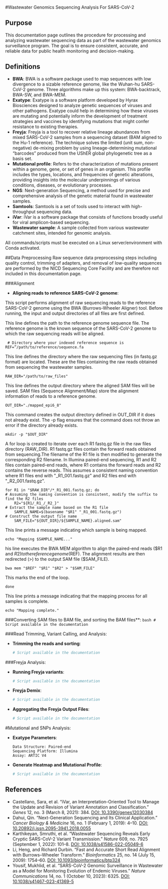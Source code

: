 #Wastewater Genomics Sequencing Analysis For SARS-CoV-2

## Purpose

This documentation page outlines the procedure for processing and analyzing wastewater sequencing data as part of the wastewater genomics surveillance program. The goal is to ensure consistent, accurate, and reliable data for public health monitoring and decision-making.

## Definitions

- **BWA**: BWA is a software package used to map sequences with low divergence to a sizable reference genome, like the Wuhan-hu SARS-CoV-2 genome. Three algorithms make up this system: BWA-backtrack, BWA-SW, and BWA-MEM.
- **Exatype**: Exatype is a software platform developed by Hyrax Biosciences designed to analyze genetic sequences of viruses and other pathogens. Exatype could help in determining how these viruses are mutating and potentially inform the development of treatment strategies and vaccines by identifying mutations that might confer resistance to existing therapies.
- **Freyja**: Freyja is a tool to recover relative lineage abundances from mixed SARS-CoV-2 samples from a sequencing dataset (BAM aligned to the Hu-1 reference). The technique solves the limited (unit sum, non-negative) de-mixing problem by using lineage-determining mutational “barcodes” produced from the UShER global phylogenetic tree as a basis set.
- **Mutational profile**: Refers to the characterization of mutations present within a genome, gene, or set of genes in an organism. This profile includes the types, locations, and frequencies of genetic alterations, providing insights into the molecular underpinnings of various conditions, diseases, or evolutionary processes.
- **NGS**: Next-generation Sequencing, a method used for precise and comprehensive analysis of the genetic material found in wastewater samples.
- **Samtools**: Samtools is a set of tools used to interact with high-throughput sequencing data.
- **iVar**: iVar is a software package that consists of functions broadly useful for viral amplicon-based sequencing.
- **Wastewater sample**: A sample collected from various wastewater catchment sites, intended for genomic analysis.


All commands/scripts must be executed on a Linux server/environment with Conda activated.

##Data Preprocessing
   Raw sequence data preprocessing steps including quality control, trimming of adapters, and removal of low-quality sequences are performed by the NICD Sequencing Core Facility and are therefore not included in this documentation page.

###Alignment
   - **Aligning reads to reference SARS-CoV-2 genome**:

This script performs alignment of raw sequencing reads to the reference SARS-CoV-2 genome using the BWA (Burrows-Wheeler Aligner) tool.
Before running, the input and output directories of all files are first defined. 

This line defines the path to the reference genome sequence file.
The reference genome is the known sequence of the SARS-CoV-2 genome to which the raw sequencing reads will be aligned.

     # Directory where your indexed reference sequence is
	REF=”/path/to/reference/sequence.fa

This line defines the directory where the raw sequencing files (in fastq.gz format) are located.
These are the files containing the raw reads obtained from sequencing the wastewater samples.

	RAW_DIR="/path/to/raw_files"

This line defines the output directory where the aligned SAM files will be saved. 
SAM files (Sequence Alignment/Map) store the alignment information of reads to a reference genome.

	OUT_DIR="./mapped_epi6_8"

This command creates the output directory defined in OUT_DIR if it does not already exist. 
The -p flag ensures that the command does not throw an error if the directory already exists.

	mkdir -p "$OUT_DIR"


A for loop is created to iterate over each R1 fastq.gz file in the raw files directory (RAW_DIR). R1 fastq.gz files contain the forward reads 
obtained from sequencing.The filename of the R1 file is then modified to generate the corresponding R2 filename. 
In Illumina paired-end sequencing, R1 and R2 files contain paired-end reads, where R1 contains the forward reads and R2 contains the reverse reads. 
This assumes a consistent naming convention where R1 files end with "_R1_001.fastq.gz" and R2 files end with "_R2_001.fastq.gz".

	for R1 in "$RAW_DIR"/*_R1_001.fastq.gz; do
    # Assuming the naming convention is consistent, modify the suffix to find the R2 files
    	R2="${R1/_R1_/_R2_}"
    # Extract the sample name based on the R1 file
    	SAMPLE_NAME=$(basename "$R1" "_R1_001.fastq.gz")
    # Construct the output file name
    	SAM_FILE="${OUT_DIR}/${SAMPLE_NAME}.aligned.sam"

This line prints a message indicating which sample is being mapped.

    echo "Mapping $SAMPLE_NAME..."

his line executes the BWA MEM algorithm to align the paired-end reads ($R1 and $R2) to the reference genome ($REF). 
The alignment results are then redirected (>) to the output SAM file ($SAM_FILE).

    bwa mem "$REF" "$R1" "$R2" > "$SAM_FILE"

This marks the end of the loop.

	done

This line prints a message indicating that the mapping process for all samples is complete.

	echo "Mapping complete."

  
###Converting SAM files to BAM file, and sorting the BAM files**:
     ```bash
     # Script available in the documentation
     ```

###Read Trimming, Variant Calling, and Analysis:
   - **Trimming the reads and sorting**:
     ```bash
     # Script available in the documentation
     ```

###Freyja Analysis:
   - **Running Freyja variants**:
     ```bash
     # Script available in the documentation
     ```
   - **Freyja Demix**:
     ```bash
     # Script available in the documentation
     ```
   - **Aggregating the Freyja Output Files**:
     ```bash
     # Script available in the documentation
     ```

#Mutational and SNPs Analysis:
   - **Exatype Parameters**:
     ```
     Data Structure: Paired-end
     Sequencing Platform: Illumina
     Assay: ARTIC V4
     ```
   - **Generate Heatmap and Mutational Profile**:
     ```R
     # Script available in the documentation
     ```

## References

- Castellano, Sara, et al. “iVar, an Interpretation-Oriented Tool to Manage the Update and Revision of Variant Annotation and Classification.” *Genes* 12, no. 3 (March 8, 2021): 384. [DOI: 10.3390/genes12030384](https://doi.org/10.3390/genes12030384)
- Dahui, Qin. “Next-Generation Sequencing and Its Clinical Application.” *Cancer Biology & Medicine* 16, no. 1 (February 1, 2019): 4–10. [DOI: 10.20892/j.issn.2095-3941.2018.0055](https://doi.org/10.20892/j.issn.2095-3941.2018.0055)
- Karthikeyan, Smruthi, et al. “Wastewater Sequencing Reveals Early Cryptic SARS-CoV-2 Variant Transmission.” *Nature* 609, no. 7925 (September 1, 2022): 101–8. [DOI: 10.1038/s41586-022-05049-6](https://doi.org/10.1038/s41586-022-05049-6)
- Li, Heng, and Richard Durbin. “Fast and Accurate Short Read Alignment with Burrows–Wheeler Transform.” *Bioinformatics* 25, no. 14 (July 15, 2009): 1754–60. [DOI: 10.1093/bioinformatics/btp324](https://doi.org/10.1093/bioinformatics/btp324)
- Yousif, Mukhlid, et al. “SARS-CoV-2 Genomic Surveillance in Wastewater as a Model for Monitoring Evolution of Endemic Viruses.” *Nature Communications* 14, no. 1 (October 10, 2023): 6325. [DOI: 10.1038/s41467-023-41369-5](https://doi.org/10.1038/s41467-023-41369-5)

